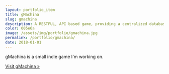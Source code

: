 ```yaml
---
layout: portfolio_item
title: gMachina
slug: gmachina
description: A RESTFUL, API based game, providing a centralized database to build and interact with.
color: 005e6a
image: /assets/img/portfolio/gmachina.jpg
permalink: /portfolio/gmachina/
date: 2018-01-01
---
```


gMachina is a small indie game I'm working on.


[Visit gMachina &raquo;](https://gmachina.org/)
